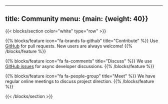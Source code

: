 <!-- mdformat off(yaml frontmatter) -->
---
title: Community
menu: {main: {weight: 40}}
---
<!-- mdformat on -->

{{< blocks/section color="white" type="row" >}}

{{% blocks/feature icon="fa-brands fa-github" title="Contribute" %}} Use
[GitHub](https://github.com/google/heir) for pull requests. New users are always
welcome! {{% /blocks/feature %}}

{{% blocks/feature icon="fa fa-comments" title="Discuss" %}} We use
[GitHub issues](https://github.com/google/heir) for async developer discussions.
{{% /blocks/feature %}}

{{% blocks/feature icon="fa fa-people-group" title="Meet" %}} We have regular
online meetings to discuss project direction. {{% /blocks/feature %}}

{{< /blocks/section >}}
